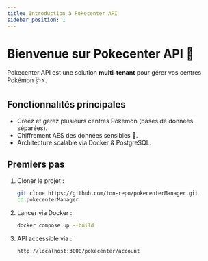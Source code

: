 ```yaml
---
title: Introduction à Pokecenter API
sidebar_position: 1
---
```


# Bienvenue sur Pokecenter API 🚀

Pokecenter API est une solution **multi-tenant** pour gérer vos centres Pokémon 🩺⚡.

## Fonctionnalités principales

- Créez et gérez plusieurs centres Pokémon (bases de données séparées).
- Chiffrement AES des données sensibles 🔐.
- Architecture scalable via Docker & PostgreSQL.

## Premiers pas

1. Cloner le projet :

   ```bash
   git clone https://github.com/ton-repo/pokecenterManager.git
   cd pokecenterManager

2. Lancer via Docker :

   ```bash
   docker compose up --build

3. API accessible via :

   ```bash
   http://localhost:3000/pokecenter/account